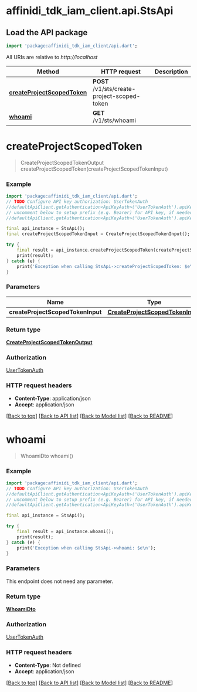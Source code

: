 # affinidi_tdk_iam_client.api.StsApi

## Load the API package

```dart
import 'package:affinidi_tdk_iam_client/api.dart';
```

All URIs are relative to _http://localhost_

| Method                                                             | HTTP request                                 | Description |
| ------------------------------------------------------------------ | -------------------------------------------- | ----------- |
| [**createProjectScopedToken**](StsApi.md#createprojectscopedtoken) | **POST** /v1/sts/create-project-scoped-token |
| [**whoami**](StsApi.md#whoami)                                     | **GET** /v1/sts/whoami                       |

# **createProjectScopedToken**

> CreateProjectScopedTokenOutput createProjectScopedToken(createProjectScopedTokenInput)

### Example

```dart
import 'package:affinidi_tdk_iam_client/api.dart';
// TODO Configure API key authorization: UserTokenAuth
//defaultApiClient.getAuthentication<ApiKeyAuth>('UserTokenAuth').apiKey = 'YOUR_API_KEY';
// uncomment below to setup prefix (e.g. Bearer) for API key, if needed
//defaultApiClient.getAuthentication<ApiKeyAuth>('UserTokenAuth').apiKeyPrefix = 'Bearer';

final api_instance = StsApi();
final createProjectScopedTokenInput = CreateProjectScopedTokenInput(); // CreateProjectScopedTokenInput | CreateProjectScopedToken

try {
    final result = api_instance.createProjectScopedToken(createProjectScopedTokenInput);
    print(result);
} catch (e) {
    print('Exception when calling StsApi->createProjectScopedToken: $e\n');
}
```

### Parameters

| Name                              | Type                                                                  | Description              | Notes |
| --------------------------------- | --------------------------------------------------------------------- | ------------------------ | ----- |
| **createProjectScopedTokenInput** | [**CreateProjectScopedTokenInput**](CreateProjectScopedTokenInput.md) | CreateProjectScopedToken |

### Return type

[**CreateProjectScopedTokenOutput**](CreateProjectScopedTokenOutput.md)

### Authorization

[UserTokenAuth](../README.md#UserTokenAuth)

### HTTP request headers

- **Content-Type**: application/json
- **Accept**: application/json

[[Back to top]](#) [[Back to API list]](../README.md#documentation-for-api-endpoints) [[Back to Model list]](../README.md#documentation-for-models) [[Back to README]](../README.md)

# **whoami**

> WhoamiDto whoami()

### Example

```dart
import 'package:affinidi_tdk_iam_client/api.dart';
// TODO Configure API key authorization: UserTokenAuth
//defaultApiClient.getAuthentication<ApiKeyAuth>('UserTokenAuth').apiKey = 'YOUR_API_KEY';
// uncomment below to setup prefix (e.g. Bearer) for API key, if needed
//defaultApiClient.getAuthentication<ApiKeyAuth>('UserTokenAuth').apiKeyPrefix = 'Bearer';

final api_instance = StsApi();

try {
    final result = api_instance.whoami();
    print(result);
} catch (e) {
    print('Exception when calling StsApi->whoami: $e\n');
}
```

### Parameters

This endpoint does not need any parameter.

### Return type

[**WhoamiDto**](WhoamiDto.md)

### Authorization

[UserTokenAuth](../README.md#UserTokenAuth)

### HTTP request headers

- **Content-Type**: Not defined
- **Accept**: application/json

[[Back to top]](#) [[Back to API list]](../README.md#documentation-for-api-endpoints) [[Back to Model list]](../README.md#documentation-for-models) [[Back to README]](../README.md)
